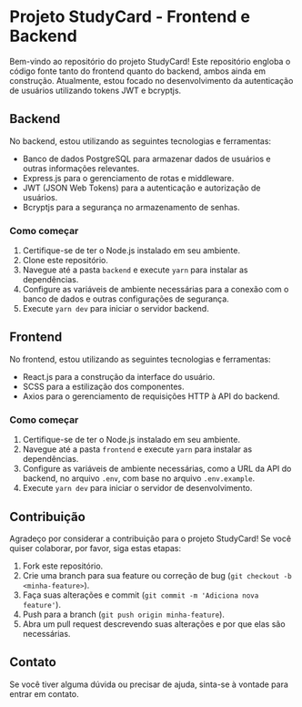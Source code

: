 # Projeto StudyCard - Frontend e Backend

Bem-vindo ao repositório do projeto StudyCard! Este repositório engloba o código fonte tanto do frontend quanto do backend, ambos ainda em construção. Atualmente, estou focado no desenvolvimento da autenticação de usuários utilizando tokens JWT e bcryptjs.

## Backend

No backend, estou utilizando as seguintes tecnologias e ferramentas:

- Banco de dados PostgreSQL para armazenar dados de usuários e outras informações relevantes.
- Express.js para o gerenciamento de rotas e middleware.
- JWT (JSON Web Tokens) para a autenticação e autorização de usuários.
- Bcryptjs para a segurança no armazenamento de senhas.

### Como começar

1. Certifique-se de ter o Node.js instalado em seu ambiente.
2. Clone este repositório.
3. Navegue até a pasta `backend` e execute `yarn` para instalar as dependências.
4. Configure as variáveis de ambiente necessárias para a conexão com o banco de dados e outras configurações de segurança.
5. Execute `yarn dev` para iniciar o servidor backend.

## Frontend

No frontend, estou utilizando as seguintes tecnologias e ferramentas:

- React.js para a construção da interface do usuário.
- SCSS para a estilização dos componentes.
- Axios para o gerenciamento de requisições HTTP à API do backend.

### Como começar

1. Certifique-se de ter o Node.js instalado em seu ambiente.
2. Navegue até a pasta `frontend` e execute `yarn` para instalar as dependências.
3. Configure as variáveis de ambiente necessárias, como a URL da API do backend, no arquivo `.env`, com base no arquivo `.env.example`.
4. Execute `yarn dev` para iniciar o servidor de desenvolvimento.

## Contribuição

Agradeço por considerar a contribuição para o projeto StudyCard! Se você quiser colaborar, por favor, siga estas etapas:

1. Fork este repositório.
2. Crie uma branch para sua feature ou correção de bug (`git checkout -b <minha-feature>`).
3. Faça suas alterações e commit (`git commit -m 'Adiciona nova feature'`).
4. Push para a branch (`git push origin minha-feature`).
5. Abra um pull request descrevendo suas alterações e por que elas são necessárias.

## Contato

Se você tiver alguma dúvida ou precisar de ajuda, sinta-se à vontade para entrar em contato.